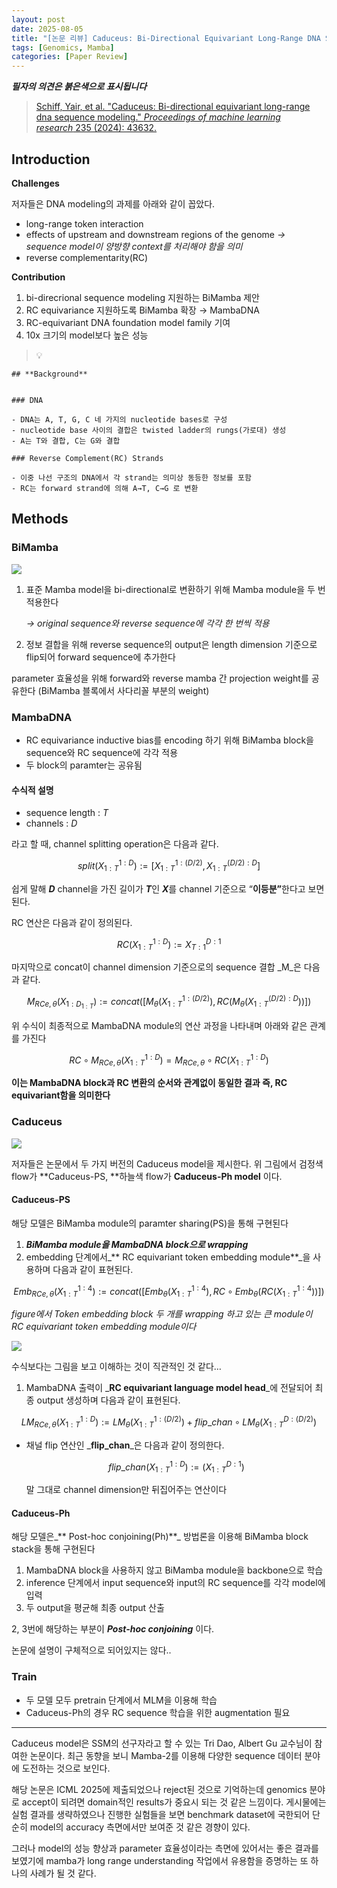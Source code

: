 ```yaml
---
layout: post
date: 2025-08-05
title: "[논문 리뷰] Caduceus: Bi-Directional Equivariant Long-Range DNA Sequence Modeling"
tags: [Genomics, Mamba]
categories: [Paper Review]
---
```


<span class="notion-red">_**필자의 의견은 붉은색으로 표시됩니다**_</span>


> [Schiff, Yair, et al. "Caduceus: Bi-directional equivariant long-range dna sequence modeling." ](https://pmc.ncbi.nlm.nih.gov/articles/PMC12189541/)[_Proceedings of machine learning research_](https://pmc.ncbi.nlm.nih.gov/articles/PMC12189541/)[ 235 (2024): 43632.](https://pmc.ncbi.nlm.nih.gov/articles/PMC12189541/)



## Introduction


**Challenges**


저자들은 DNA modeling의 과제를 아래와 같이 꼽았다.

- long-range token interaction
- effects of upstream and downstream regions of the genome 
_→ sequence model이 양방향 context를 처리해야 함을 의미_
- reverse complementarity(RC)

**Contribution**

1. bi-direcrional sequence modeling 지원하는 BiMamba 제안
1. RC equivariance 지원하도록 BiMamba 확장 → MambaDNA
1. RC-equivariant DNA foundation model family 기여
1. 10x 크기의 model보다 높은 성능

> 💡 


	## **Background**


	### DNA

	- DNA는 A, T, G, C 네 가지의 nucleotide bases로 구성
	- nucleotide base 사이의 결합은 twisted ladder의 rungs(가로대) 생성
	- A는 T와 결합, C는 G와 결합

	### Reverse Complement(RC) Strands

	- 이중 나선 구조의 DNA에서 각 strand는 의미상 동등한 정보를 포함
	- RC는 forward strand에 의해 A→T, C→G 로 변환


## Methods



### BiMamba


![](https://prod-files-secure.s3.us-west-2.amazonaws.com/542b861c-36a8-4051-84e5-8804b6728dba/2c247d59-7815-4980-99f0-8f0d21f445a7/image.png?X-Amz-Algorithm=AWS4-HMAC-SHA256&X-Amz-Content-Sha256=UNSIGNED-PAYLOAD&X-Amz-Credential=ASIAZI2LB4663GLR2DHB%2F20251005%2Fus-west-2%2Fs3%2Faws4_request&X-Amz-Date=20251005T032912Z&X-Amz-Expires=3600&X-Amz-Security-Token=IQoJb3JpZ2luX2VjEND%2F%2F%2F%2F%2F%2F%2F%2F%2F%2FwEaCXVzLXdlc3QtMiJIMEYCIQDswQpryyoMb0ljJ0LIIurpDkAJOOkAwiFuHqdghXtcBgIhAOPZjb3qL%2BFkyZtVqCEk3bFIT8%2BO7OF2lx0XW8DzrVqBKv8DCGkQABoMNjM3NDIzMTgzODA1Igz1Kpr7wBlzE7Du%2B%2BIq3AN30SIMghFzqkvw81yRJi7dIPG7xXF7wcSXy7QR%2BeI7aIL7IpYMrrPudzFQRvA8eJ0TblTdV1EOrRox0bsA63mez7uKe%2FatYNl2tLIE0J7OYBE3uLupQ9PNt3HXnhflSbr%2BUiZGp4gpj2gNEboyZFJiMCvHhCdWIJfA23BIL5KqZYoPaMpVnfmziaCKFVcBZlAykc4EMPRdzsiyk%2FQbtRi%2F6%2BZ%2Fx9oFw%2BuJFCj9nX0AzqFhQjQ709ycaRqDNW%2FfMjG78Y3jDTgDN%2FcjW0%2BeFa1k%2FpaXWMm7H%2Bw%2BF3ayxEwHDzjrKBMfW0786UZ5xsleRG4PhQH0XfSP34n6NLCGAmbufg1GgEZ3Emp%2F3L%2B2BfLi0r3%2FdPui6w3tRP1D9iybNHJ8o%2BrYIOg%2BbczRHut2KZpKLHFfAebjRkLb3s5390uvhp3uhpCsmR8IBXXUf1lZazdsJx79eq9lOJHBu3nm2svgXc4g13QZrWcj8Xci18ET%2BVosD64czstDvCdeNkT41VN%2FMikoisdGqz%2Fye%2FNz1mxPZTSoRgc069YFKBCrunoG7uNRP9M%2B15Caxv7POdgdDDWBhPmu%2Fd%2FrySx%2B1i4d48RdbaeBrZynF1Bzmwp2bQGJXS0O2zUspG90J%2BdNxzCw4YbHBjqkAW4%2FsxrWljszJzu7u8Yu5DsFOIy7rx2zby792q%2FSrgPP7HgIzCctD4tRf3bUijfTpgOkeq3C0AP9P4dl3bhYuLsjZuwNdMpccPEtUHwrJ3i%2F9VbMR0m5yK5u4ZHUbBSJCYv%2Ftrd5qLfUhhKW9R3HPMCV7J1ouV5QZ6nhCtRBJ7ZPZW3L4FGZNVugYiTI8NS4MjftAiPRA1ZY3Aen6l9WoD%2BZFkK0&X-Amz-Signature=1f56eb4d1b736b0a49c51087bfc3b85bc684f759cea7063dda24ea018e84dcff&X-Amz-SignedHeaders=host&x-amz-checksum-mode=ENABLED&x-id=GetObject)

1. 표준 Mamba model을 bi-directional로 변환하기 위해 Mamba module을 두 번 적용한다

	_→ original sequence와 reverse sequence에 각각 한 번씩 적용_

1. 정보 결합을 위해 reverse sequence의 output은 length dimension 기준으로 flip되어 forward sequence에 추가한다

parameter 효율성을 위해 forward와 reverse mamba 간 projection weight를 공유한다 (BiMamba 블록에서 사다리꼴 부분의 weight)



### MambaDNA

- RC equivariance inductive bias를 encoding 하기 위해 BiMamba block을 sequence와 RC sequence에 각각 적용
- 두 block의 paramter는 공유됨


#### 수식적 설명

- sequence length : _T_
- channels : _D_

라고 할 때,  channel splitting operation은 다음과 같다.


$$
split(X^{1:D}_{1:T}):=[X^{1:(D/2)}_{1:T},X^{(D/2):D}_{1:T}]
$$


<span class="notion-red">쉽게 말해 </span><span class="notion-red">_**D**_</span><span class="notion-red"> channel을 가진 길이가 </span><span class="notion-red">_**T**_</span><span class="notion-red">인 </span><span class="notion-red">_**X**_</span><span class="notion-red">를 channel 기준으로 “</span><span class="notion-red">**이등분”**</span><span class="notion-red">한다고 보면 된다.</span>


RC 연산은 다음과 같이 정의된다.


$$
RC(X^{1:D}_{1:T}):=X^{D:1}_{T:1}
$$


마지막으로 concat이 channel dimension 기준으로의 sequence 결합 _M_은 다음과 같다.


$$
M_{RCe,\theta}(X_{1:D_{1:T}}):=concat([M_{\theta}(X^{1:(D/2)}_{1:T}),RC(M_{\theta}(X^{(D/2):D}_{1:T}))])
$$


위 수식이 최종적으로 MambaDNA module의 연산 과정을 나타내며 아래와 같은 관계를 가진다


$$
RC\circ M_{RCe,\theta}(X^{1:D}_{1:T}) = M_{RCe,\theta} \circ RC(X^{1:D}_{1:T})
$$


**이는 MambaDNA block과 RC 변환의 순서와 관계없이 동일한 결과 즉, RC equivariant함을 의미한다**



### Caduceus


![](https://prod-files-secure.s3.us-west-2.amazonaws.com/542b861c-36a8-4051-84e5-8804b6728dba/f94a60d7-8145-473b-aef9-7c68d3ec604a/image.png?X-Amz-Algorithm=AWS4-HMAC-SHA256&X-Amz-Content-Sha256=UNSIGNED-PAYLOAD&X-Amz-Credential=ASIAZI2LB4663GLR2DHB%2F20251005%2Fus-west-2%2Fs3%2Faws4_request&X-Amz-Date=20251005T032913Z&X-Amz-Expires=3600&X-Amz-Security-Token=IQoJb3JpZ2luX2VjEND%2F%2F%2F%2F%2F%2F%2F%2F%2F%2FwEaCXVzLXdlc3QtMiJIMEYCIQDswQpryyoMb0ljJ0LIIurpDkAJOOkAwiFuHqdghXtcBgIhAOPZjb3qL%2BFkyZtVqCEk3bFIT8%2BO7OF2lx0XW8DzrVqBKv8DCGkQABoMNjM3NDIzMTgzODA1Igz1Kpr7wBlzE7Du%2B%2BIq3AN30SIMghFzqkvw81yRJi7dIPG7xXF7wcSXy7QR%2BeI7aIL7IpYMrrPudzFQRvA8eJ0TblTdV1EOrRox0bsA63mez7uKe%2FatYNl2tLIE0J7OYBE3uLupQ9PNt3HXnhflSbr%2BUiZGp4gpj2gNEboyZFJiMCvHhCdWIJfA23BIL5KqZYoPaMpVnfmziaCKFVcBZlAykc4EMPRdzsiyk%2FQbtRi%2F6%2BZ%2Fx9oFw%2BuJFCj9nX0AzqFhQjQ709ycaRqDNW%2FfMjG78Y3jDTgDN%2FcjW0%2BeFa1k%2FpaXWMm7H%2Bw%2BF3ayxEwHDzjrKBMfW0786UZ5xsleRG4PhQH0XfSP34n6NLCGAmbufg1GgEZ3Emp%2F3L%2B2BfLi0r3%2FdPui6w3tRP1D9iybNHJ8o%2BrYIOg%2BbczRHut2KZpKLHFfAebjRkLb3s5390uvhp3uhpCsmR8IBXXUf1lZazdsJx79eq9lOJHBu3nm2svgXc4g13QZrWcj8Xci18ET%2BVosD64czstDvCdeNkT41VN%2FMikoisdGqz%2Fye%2FNz1mxPZTSoRgc069YFKBCrunoG7uNRP9M%2B15Caxv7POdgdDDWBhPmu%2Fd%2FrySx%2B1i4d48RdbaeBrZynF1Bzmwp2bQGJXS0O2zUspG90J%2BdNxzCw4YbHBjqkAW4%2FsxrWljszJzu7u8Yu5DsFOIy7rx2zby792q%2FSrgPP7HgIzCctD4tRf3bUijfTpgOkeq3C0AP9P4dl3bhYuLsjZuwNdMpccPEtUHwrJ3i%2F9VbMR0m5yK5u4ZHUbBSJCYv%2Ftrd5qLfUhhKW9R3HPMCV7J1ouV5QZ6nhCtRBJ7ZPZW3L4FGZNVugYiTI8NS4MjftAiPRA1ZY3Aen6l9WoD%2BZFkK0&X-Amz-Signature=59021bbce2b1ade1f4d9211d76c742b762b7cce26be3caab75aad822d07eb720&X-Amz-SignedHeaders=host&x-amz-checksum-mode=ENABLED&x-id=GetObject)


저자들은 논문에서 두 가지 버전의 Caduceus model을 제시한다. 위 그림에서 검정색 flow가 **Caduceus-PS, **하늘색 flow가 **Caduceus-Ph model** 이다.



#### Caduceus-PS


해당 모델은 BiMamba module의 paramter sharing(PS)을 통해 구현된다

1. _**BiMamba module을 MambaDNA block으로 wrapping**_
1. embedding 단계에서_** RC equivariant token embedding module**_을 사용하며 다음과 같이 표현된다.

$$
Emb_{RCe,\theta}(X^{1:4}_{1:T}):=concat([Emb_{\theta}(X^{1:4}_{1:T}),RC \circ Emb_{\theta}(RC(X^{1:4}_{1:T}))])
$$


_figure에서 Token embedding block 두 개를 wrapping 하고 있는 큰 module이 RC equivariant token embedding module이다_


![](https://prod-files-secure.s3.us-west-2.amazonaws.com/542b861c-36a8-4051-84e5-8804b6728dba/b175e4da-71eb-4e91-8c23-a06dabe673c9/image.png?X-Amz-Algorithm=AWS4-HMAC-SHA256&X-Amz-Content-Sha256=UNSIGNED-PAYLOAD&X-Amz-Credential=ASIAZI2LB4663GLR2DHB%2F20251005%2Fus-west-2%2Fs3%2Faws4_request&X-Amz-Date=20251005T032913Z&X-Amz-Expires=3600&X-Amz-Security-Token=IQoJb3JpZ2luX2VjEND%2F%2F%2F%2F%2F%2F%2F%2F%2F%2FwEaCXVzLXdlc3QtMiJIMEYCIQDswQpryyoMb0ljJ0LIIurpDkAJOOkAwiFuHqdghXtcBgIhAOPZjb3qL%2BFkyZtVqCEk3bFIT8%2BO7OF2lx0XW8DzrVqBKv8DCGkQABoMNjM3NDIzMTgzODA1Igz1Kpr7wBlzE7Du%2B%2BIq3AN30SIMghFzqkvw81yRJi7dIPG7xXF7wcSXy7QR%2BeI7aIL7IpYMrrPudzFQRvA8eJ0TblTdV1EOrRox0bsA63mez7uKe%2FatYNl2tLIE0J7OYBE3uLupQ9PNt3HXnhflSbr%2BUiZGp4gpj2gNEboyZFJiMCvHhCdWIJfA23BIL5KqZYoPaMpVnfmziaCKFVcBZlAykc4EMPRdzsiyk%2FQbtRi%2F6%2BZ%2Fx9oFw%2BuJFCj9nX0AzqFhQjQ709ycaRqDNW%2FfMjG78Y3jDTgDN%2FcjW0%2BeFa1k%2FpaXWMm7H%2Bw%2BF3ayxEwHDzjrKBMfW0786UZ5xsleRG4PhQH0XfSP34n6NLCGAmbufg1GgEZ3Emp%2F3L%2B2BfLi0r3%2FdPui6w3tRP1D9iybNHJ8o%2BrYIOg%2BbczRHut2KZpKLHFfAebjRkLb3s5390uvhp3uhpCsmR8IBXXUf1lZazdsJx79eq9lOJHBu3nm2svgXc4g13QZrWcj8Xci18ET%2BVosD64czstDvCdeNkT41VN%2FMikoisdGqz%2Fye%2FNz1mxPZTSoRgc069YFKBCrunoG7uNRP9M%2B15Caxv7POdgdDDWBhPmu%2Fd%2FrySx%2B1i4d48RdbaeBrZynF1Bzmwp2bQGJXS0O2zUspG90J%2BdNxzCw4YbHBjqkAW4%2FsxrWljszJzu7u8Yu5DsFOIy7rx2zby792q%2FSrgPP7HgIzCctD4tRf3bUijfTpgOkeq3C0AP9P4dl3bhYuLsjZuwNdMpccPEtUHwrJ3i%2F9VbMR0m5yK5u4ZHUbBSJCYv%2Ftrd5qLfUhhKW9R3HPMCV7J1ouV5QZ6nhCtRBJ7ZPZW3L4FGZNVugYiTI8NS4MjftAiPRA1ZY3Aen6l9WoD%2BZFkK0&X-Amz-Signature=06b1291bbc38293014cca3cadbc4ef6b2667dffa4de8ddfd115b7434523a4c20&X-Amz-SignedHeaders=host&x-amz-checksum-mode=ENABLED&x-id=GetObject)


<span class="notion-red">수식보다는 그림을 보고 이해하는 것이 직관적인 것 같다…</span>

1. MambaDNA 출력이 _**RC equivariant language model head**_에 전달되어 최종 output 생성하며 다음과 같이 표현된다.

$$
LM_{RCe,\theta}(X^{1:D}_{1:T}):= LM_{\theta}(X^{1:(D/2)}_{1:T})+flip\_chan\circ LM_{\theta}(X^{D:(D/2)}_{1:T})
$$

- 채널 flip 연산인 _**flip\_chan**_은 다음과 같이 정의한다.

	$$
	flip\_chan(X^{1:D}_{1:T}):=(X^{D:1}_{1:T})
	$$


	말 그대로 channel dimension만 뒤집어주는 연산이다



#### Caduceus-Ph


해당 모델은_** Post-hoc conjoining(Ph)**_ 방법론을 이용해 BiMamba block stack을 통해 구현된다

1. MambaDNA block을 사용하지 않고 BiMamba module을 backbone으로 학습
1. inference 단계에서 input sequence와 input의 RC sequence를 각각 model에 입력
1. 두 output을 평균해 최종 output 산출

2, 3번에 해당하는 부분이 _**Post-hoc conjoining**_ 이다.


<span class="notion-red">논문에 설명이 구체적으로 되어있지는 않다..</span>



### Train

- 두 모델 모두 pretrain 단계에서 MLM을 이용해 학습
- Caduceus-Ph의 경우 RC sequence 학습을 위한 augmentation 필요

---


<span class="notion-red">Caduceus model은 SSM의 선구자라고 할 수 있는 Tri Dao, Albert Gu 교수님이 참여한 논문이다. 최근 동향을 보니 Mamba-2를 이용해 다양한 sequence 데이터 분야에 도전하는 것으로 보인다.</span>


<span class="notion-red">해당 논문은 ICML 2025에 제출되었으나 reject된 것으로 기억하는데 genomics 분야로 accept이 되려면 domain적인 results가 중요시 되는 것 같은 느낌이다. 게시물에는 실험 결과를 생략하였으나 진행한 실험들을 보면 benchmark dataset에 국한되어 단순히 model의 accuracy 측면에서만 보여준 것 같은 경향이 있다.</span>


<span class="notion-red">그러나 model의 성능 향상과 parameter 효율성이라는 측면에 있어서는 좋은 결과를 보였기에 mamba가 long range understanding 작업에서 유용함을 증명하는 또 하나의 사례가 될 것 같다.</span>

